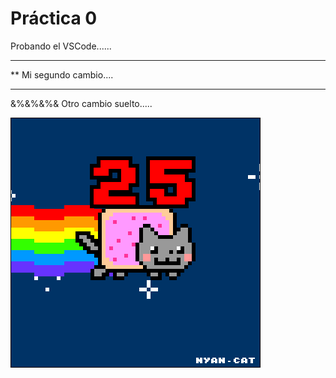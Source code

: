  # Práctica 0

Probando el VSCode......

**************************
**  Mi segundo cambio....
**************************

&%&%&%& Otro cambio suelto.....

![](Ejercicio2-img1.gif)
